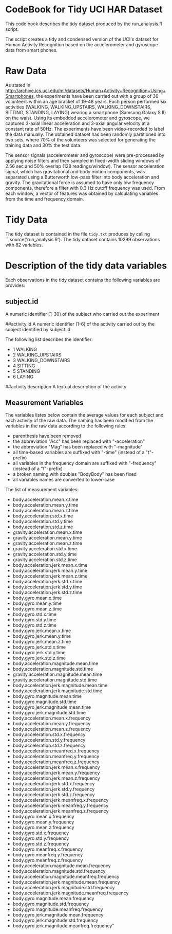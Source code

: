 CodeBook for Tidy UCI HAR Dataset
=================================

This code book describes the tidy dataset produced by the run_analysis.R script. 

The script creates a tidy and condensed version of the UCI's dataset for Human Activity Recognition  based on the accelerometer and gyroscope data from smart phones.

# Raw Data

As stated in http://archive.ics.uci.edu/ml/datasets/Human+Activity+Recognition+Using+Smartphones, the experiments have been carried out with a group of 30 volunteers within an age bracket of 19-48 years. Each person performed six activities (WALKING, WALKING_UPSTAIRS, WALKING_DOWNSTAIRS, SITTING, STANDING, LAYING) wearing a smartphone (Samsung Galaxy S II) on the waist. Using its embedded accelerometer and gyroscope, we captured 3-axial linear acceleration and 3-axial angular velocity at a constant rate of 50Hz. The experiments have been video-recorded to label the data manually. The obtained dataset has been randomly partitioned into two sets, where 70% of the volunteers was selected for generating the training data and 30% the test data.

The sensor signals (accelerometer and gyroscope) were pre-processed by applying noise filters and then sampled in fixed-width sliding windows of 2.56 sec and 50% overlap (128 readings/window). The sensor acceleration signal, which has gravitational and body motion components, was separated using a Butterworth low-pass filter into body acceleration and gravity. The gravitational force is assumed to have only low frequency components, therefore a filter with 0.3 Hz cutoff frequency was used. From each window, a vector of features was obtained by calculating variables from the time and frequency domain. 

# Tidy Data

The tidy dataset is contained in the file ```tidy.txt``` produces by calling ```source('run_analysis.R'). The tidy dataset contains 10299 observations with 82 variables.

# Description of the tidy data variables

Each observations in the tidy dataset contains the following variables are provides:


## subject.id
A numeric identifier (1-30) of the subject who carried out the experiment

##activity.id 
A numeric identifier (1-6) of the activity carried out by the subject identified by subject.id

The following list describes the identifier:

- 1 WALKING
- 2 WALKING_UPSTAIRS
- 3 WALKING_DOWNSTAIRS
- 4 SITTING
- 5 STANDING
- 6 LAYING


##activity.description 
A textual description of the activity

## Measurement Variables

The variables listes below contain the average values for each subject and each activity of the raw data. The naming has been modified from the variables in the raw data according to the following rules:

- parenthesis have been removed
- the abbreviation "Acc" has been replaced with "-acceleration"
- the abbreviation "Mag" has been replaced with "-magnitude"
- all time-based variables are suffixed with "-time" (instead of a "t"-prefix)
- all variables in the frequency domain are suffixed with "-frequency" (instead of a "f"-prefix)
- a broken naming with doubles "BodyBody" has been fixed
- all variables names are converted to lower-case

The list of measurement variables:

- body.acceleration.mean.x.time 
- body.acceleration.mean.y.time 
- body.acceleration.mean.z.time 
- body.acceleration.std.x.time 
- body.acceleration.std.y.time 
- body.acceleration.std.z.time 
- gravity.acceleration.mean.x.time 
- gravity.acceleration.mean.y.time 
- gravity.acceleration.mean.z.time 
- gravity.acceleration.std.x.time 
- gravity.acceleration.std.y.time 
- gravity.acceleration.std.z.time 
- body.acceleration.jerk.mean.x.time 
- body.acceleration.jerk.mean.y.time 
- body.acceleration.jerk.mean.z.time 
- body.acceleration.jerk.std.x.time 
- body.acceleration.jerk.std.y.time 
- body.acceleration.jerk.std.z.time 
- body.gyro.mean.x.time 
- body.gyro.mean.y.time 
- body.gyro.mean.z.time 
- body.gyro.std.x.time 
- body.gyro.std.y.time 
- body.gyro.std.z.time 
- body.gyro.jerk.mean.x.time 
- body.gyro.jerk.mean.y.time 
- body.gyro.jerk.mean.z.time 
- body.gyro.jerk.std.x.time 
- body.gyro.jerk.std.y.time 
- body.gyro.jerk.std.z.time 
- body.acceleration.magnitude.mean.time 
- body.acceleration.magnitude.std.time 
- gravity.acceleration.magnitude.mean.time 
- gravity.acceleration.magnitude.std.time 
- body.acceleration.jerk.magnitude.mean.time 
- body.acceleration.jerk.magnitude.std.time 
- body.gyro.magnitude.mean.time 
- body.gyro.magnitude.std.time 
- body.gyro.jerk.magnitude.mean.time 
- body.gyro.jerk.magnitude.std.time 
- body.acceleration.mean.x.frequency 
- body.acceleration.mean.y.frequency 
- body.acceleration.mean.z.frequency 
- body.acceleration.std.x.frequency 
- body.acceleration.std.y.frequency 
- body.acceleration.std.z.frequency 
- body.acceleration.meanfreq.x.frequency 
- body.acceleration.meanfreq.y.frequency 
- body.acceleration.meanfreq.z.frequency 
- body.acceleration.jerk.mean.x.frequency 
- body.acceleration.jerk.mean.y.frequency 
- body.acceleration.jerk.mean.z.frequency 
- body.acceleration.jerk.std.x.frequency 
- body.acceleration.jerk.std.y.frequency 
- body.acceleration.jerk.std.z.frequency 
- body.acceleration.jerk.meanfreq.x.frequency 
- body.acceleration.jerk.meanfreq.y.frequency 
- body.acceleration.jerk.meanfreq.z.frequency 
- body.gyro.mean.x.frequency 
- body.gyro.mean.y.frequency 
- body.gyro.mean.z.frequency 
- body.gyro.std.x.frequency 
- body.gyro.std.y.frequency 
- body.gyro.std.z.frequency 
- body.gyro.meanfreq.x.frequency 
- body.gyro.meanfreq.y.frequency 
- body.gyro.meanfreq.z.frequency 
- body.acceleration.magnitude.mean.frequency 
- body.acceleration.magnitude.std.frequency 
- body.acceleration.magnitude.meanfreq.frequency 
- body.acceleration.jerk.magnitude.mean.frequency 
- body.acceleration.jerk.magnitude.std.frequency 
- body.acceleration.jerk.magnitude.meanfreq.frequency 
- body.gyro.magnitude.mean.frequency 
- body.gyro.magnitude.std.frequency 
- body.gyro.magnitude.meanfreq.frequency 
- body.gyro.jerk.magnitude.mean.frequency 
- body.gyro.jerk.magnitude.std.frequency 
- body.gyro.jerk.magnitude.meanfreq.frequency"